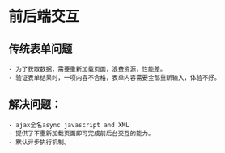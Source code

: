 # 前后端交互
  ## 传统表单问题
    - 为了获取数据，需要重新加载页面，浪费资源，性能差。
    - 验证表单结果时，一项内容不合格，表单内容需要全部重新输入，体验不好。

  ## 解决问题：
    · ajax全名async javascript and XML
    - 提供了不重新加载页面即可完成前后台交互的能力。
    - 默认异步执行机制。
